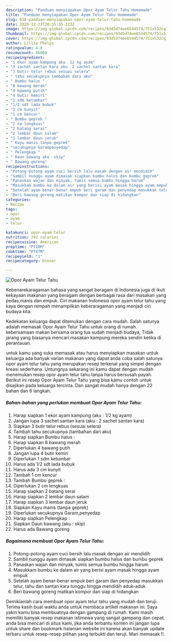 ```yaml
---
description: "Panduan menyiapakan Opor Ayam Telur Tahu Homemade"
title: "Panduan menyiapakan Opor Ayam Telur Tahu Homemade"
slug: 638-panduan-menyiapakan-opor-ayam-telur-tahu-homemade
date: 2020-12-23T20:35:35.123Z
image: https://img-global.cpcdn.com/recipes/93d5d74ee6544574/751x532cq70/opor-ayam-telur-tahu-foto-resep-utama.jpg
thumbnail: https://img-global.cpcdn.com/recipes/93d5d74ee6544574/751x532cq70/opor-ayam-telur-tahu-foto-resep-utama.jpg
cover: https://img-global.cpcdn.com/recipes/93d5d74ee6544574/751x532cq70/opor-ayam-telur-tahu-foto-resep-utama.jpg
author: Lillie Phelps
ratingvalue: 4.8
reviewcount: 46060
recipeingredient:
- "1 ekor ayam kampung aku  12 kg ayam"
- "3 sachet santan kara aku  2 sachet santan kara"
- "3 butir telur rebus sesuai selera"
- " tahu secukupnya tambahan dari aku"
- " Bumbu halus "
- "8 bawang merah"
- "4 bawang putih"
- "4 butir kemiri"
- "1 sdm ketumbar"
- "1/2 sdt lada bubuk"
- "3 cm kunyit"
- "1 cm kencur"
- " Bumbu geprek "
- "2 cm lengkuas"
- "2 batang serai"
- "2 lembar daun salam"
- "3 lembar daun jeruk"
- " Kayu manis tanpa geprek"
- "secukupnya Garampenyedap"
- " Pelengkap "
- " Daun bawang aku  skip"
- " Bawang goreng"
recipeinstructions:
- "Potong-potong ayam cuci bersih lalu masak dengan air mendidih"
- "Sambil nunggu ayam dimasak siapkan bumbu halus dan bumbu geprek"
- "Panaskan wajan dan minyak, tumis semua bumbu hingga harum"
- "Masukkam bumbu ke dalam air yang berisi ayam masak hingga ayam empuk"
- "Setelah ayam benar-benar empuk beri garam dan penyedap masukkan telur, tahu dan santan kara tunggu hingga mendidih aduk-aduk"
- "Beri bawang goreng matikan kompor dan siap di hidangkan"
categories:
- Recipe
tags:
- opor
- ayam
- telur

katakunci: opor ayam telur 
nutrition: 292 calories
recipecuisine: American
preptime: "PT10M"
cooktime: "PT47M"
recipeyield: "1"
recipecategory: Dinner

---
```



![Opor Ayam Telur Tahu](https://img-global.cpcdn.com/recipes/93d5d74ee6544574/751x532cq70/opor-ayam-telur-tahu-foto-resep-utama.jpg)

Kebenarekaragaman bahasa yang sangat beragam di Indonesia juga di ikuti kekayaan makanan yang beragam dengan berbagai rasa dari masakan yang pedas,manis dan empuk. Ciri makanan Indonesia opor ayam telur tahu yang kaya dengan rempah menampilkan keberaragaman yang menjadi ciri budaya kita.




Kedekatan keluarga dapat ditemukan dengan cara mudah. Salah satunya adalah memasak Opor Ayam Telur Tahu untuk orang di rumah. kebersamaan makan bersama orang tua sudah menjadi budaya, Tidak jarang yang biasanya mencari masakan kampung mereka sendiri ketika di perantauan.

untuk kamu yang suka memasak atau harus menyiapkan masakan untuk keluarga ada banyak varian makanan yang dapat anda coba salah satunya opor ayam telur tahu yang merupakan resep terkenal yang simpel dengan kreasi sederhana. Untungnya sekarang ini kamu dapat dengan mudah menemukan resep opor ayam telur tahu tanpa harus bersusah payah.
Berikut ini resep Opor Ayam Telur Tahu yang bisa kamu contoh untuk disajikan pada keluarga tercinta. Dan sangat mudah hanya dengan 22 bahan dan 6 langkah.


<!--inarticleads1-->

##### Bahan-bahan yang perlukan membuat Opor Ayam Telur Tahu:

1. Harap siapkan 1 ekor ayam kampung (aku : 1/2 kg ayam)
1. Jangan lupa 3 sachet santan kara (aku : 2 sachet santan kara)
1. Siapkan 3 butir telur rebus (sesuai selera)
1. Tambah  tahu secukupnya (tambahan dari aku)
1. Harap siapkan  Bumbu halus :
1. Harap siapkan 8 bawang merah
1. Diperlukan 4 bawang putih
1. Jangan lupa 4 butir kemiri
1. Diperlukan 1 sdm ketumbar
1. Harus ada 1/2 sdt lada bubuk
1. Harus ada 3 cm kunyit
1. Tambah 1 cm kencur
1. Tambah  Bumbu geprek :
1. Diperlukan 2 cm lengkuas
1. Harap siapkan 2 batang serai
1. Harap siapkan 2 lembar daun salam
1. Harap siapkan 3 lembar daun jeruk
1. Siapkan  Kayu manis (tanpa geprek)
1. Diperlukan secukupnya Garam,penyedap
1. Harap siapkan  Pelengkap :
1. Siapkan  Daun bawang (aku : skip)
1. Harus ada  Bawang goreng




<!--inarticleads2-->

##### Bagaimana membuat  Opor Ayam Telur Tahu:

1. Potong-potong ayam cuci bersih lalu masak dengan air mendidih
1. Sambil nunggu ayam dimasak siapkan bumbu halus dan bumbu geprek
1. Panaskan wajan dan minyak, tumis semua bumbu hingga harum
1. Masukkam bumbu ke dalam air yang berisi ayam masak hingga ayam empuk
1. Setelah ayam benar-benar empuk beri garam dan penyedap masukkan telur, tahu dan santan kara tunggu hingga mendidih aduk-aduk
1. Beri bawang goreng matikan kompor dan siap di hidangkan




Demikianlah cara membuat opor ayam telur tahu yang mudah dan teruji. Terima kasih buat waktu anda untuk membaca artikel makanan ini. Saya yakin kamu bisa membuatnya dengan gampang di rumah. Kami masih memiliki banyak resep makanan istimewa yang sangat gampang dan cepat, anda bisa mencari di situs kami, jika anda terbantu konten ini jangan lupa untuk share dan bookmark halaman website ini karena akan banyak update terbaru untuk resep-resep pilihan yang terbukti dan teruji. Mari memasak !!. 
